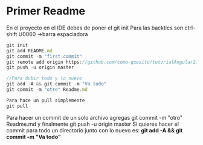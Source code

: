 # Primer Readme
En el proyecto en el IDE debes de poner el git init
Para las backtics son ctrl-shift U0060 ->barra espaciadora
```javascript
git init
git add README.md
git commit -m "first commit"
git remote add origin https://github.com/como-quesito/tutorialAngular2.git
git push -u origin master

//Para dubir todo y lo nuevo
git add -A && git commit -m "Va todo"
git commit -m "otro" Readme.md

Para hace un pull simplemente
git pull

```
Para hacer un commit de un solo archivo agregas git commit -m "otro" Readme.md
y finalmente git push -u origin master
Si quieres hacer el commit para todo un directorio junto con lo nuevo es: **git add -A && git commit -m "Va todo"**
